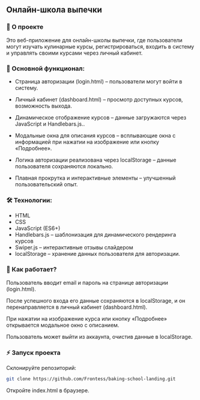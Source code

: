 ## Онлайн-школа выпечки

### 📌 О проекте

Это веб-приложение для онлайн-школы выпечки, где пользователи могут изучать кулинарные курсы, регистрироваться, входить в систему и управлять своими курсами через личный кабинет.

### 🚀 Основной функционал:

- Страница авторизации (login.html) – пользователи могут войти в систему.

- Личный кабинет (dashboard.html) – просмотр доступных курсов, возможность выхода.

- Динамическое отображение курсов – данные загружаются через JavaScript и Handlebars.js..

- Модальные окна для описания курсов – всплывающие окна с информацией при нажатии на изображение или кнопку «Подробнее».

- Логика авторизации реализована через localStorage – данные пользователя сохраняются локально.

- Плавная прокрутка и интерактивные элементы – улучшенный пользовательский опыт.

### 🛠 Технологии:

- HTML
- CSS
- JavaScript (ES6+)
- Handlebars.js – шаблонизация для динамического рендеринга курсов
- Swiper.js – интерактивные отзывы слайдером
- localStorage – хранение данных пользователя для авторизации.

### 🔎 Как работает?

Пользователь вводит email и пароль на странице авторизации (login.html).

После успешного входа его данные сохраняются в localStorage, и он перенаправляется в личный кабинет (dashboard.html).

При нажатии на изображение курса или кнопку «Подробнее» открывается модальное окно с описанием.

Пользователь может выйти из аккаунта, очистив данные в localStorage.

### ⚡ Запуск проекта

Склонируйте репозиторий:

```bash
git clone https://github.com/Frontess/baking-school-landing.git
```

Откройте index.html в браузере.
